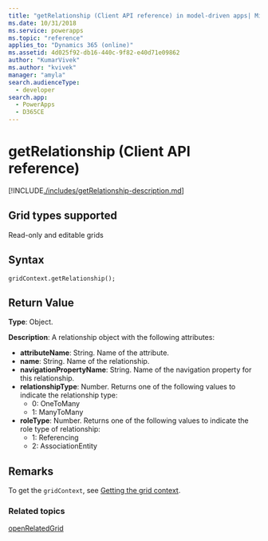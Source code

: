 ```yaml
---
title: "getRelationship (Client API reference) in model-driven apps| MicrosoftDocs"
ms.date: 10/31/2018
ms.service: powerapps
ms.topic: "reference"
applies_to: "Dynamics 365 (online)"
ms.assetid: 4d025f92-db16-440c-9f82-e40d71e09862
author: "KumarVivek"
ms.author: "kvivek"
manager: "amyla"
search.audienceType: 
  - developer
search.app: 
  - PowerApps
  - D365CE
---
```

# getRelationship (Client API reference)



[!INCLUDE[./includes/getRelationship-description.md](./includes/getRelationship-description.md)]

## Grid types supported

Read-only and editable grids

## Syntax

`gridContext.getRelationship();`

## Return Value

**Type**: Object.

**Description**: A relationship object with the following attributes:
- **attributeName**: String. Name of the attribute.
- **name**: String. Name of the relationship. 
- **navigationPropertyName**: String. Name of the navigation property for this relationship.
- **relationshipType**: Number. Returns one of the following values to indicate the relationship type:
    - 0: OneToMany
    - 1: ManyToMany
- **roleType**: Number. Returns one of the following values to indicate the role type of relationship:
    - 1: Referencing
    - 2: AssociationEntity

## Remarks

To get the `gridContext`, see [Getting the grid context](../../grids.md#bkmk_gridcontext).

### Related topics

[openRelatedGrid](openRelatedGrid.md)

<!-- TODO:
[Customize entity relationship metadata](../../../../customize-entity-relationship-metadata.md) -->


